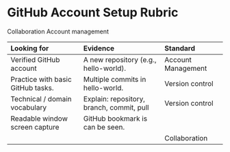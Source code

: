 # GitHub Account Setup Rubric

Collaboration
Account management

| Looking for                       | Evidence                                  | Standard           |
| :--                               | :--                                       | :--                |
| Verified GitHub account           | A new repository (e.g., hello-world).     | Account Management |
| Practice with basic GitHub tasks. | Multiple commits in hello-world.          | Version control    |
| Technical / domain vocabulary     | Explain: repository, branch, commit, pull | Version control    |
| Readable window screen capture    | GitHub bookmark is can be seen.           |                    |
|                                   |                                           | Collaboration      |
